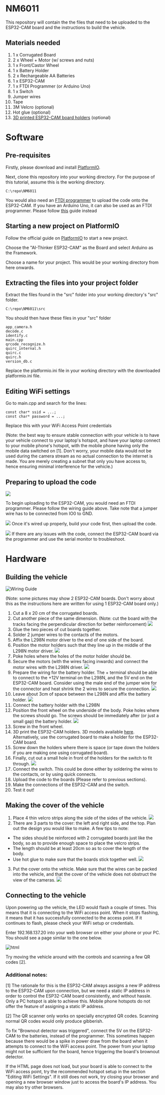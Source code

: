 # NM6011

This repository will contain the the files that need to be uploaded to the ESP32-CAM board and the instructions to build the vehicle.

## Materials needed

1. 1 x Corrugated Board
2. 2 x Wheel + Motor (w/ screws and nuts)
3. 1 x Front/Castor Wheel
4. 1 x Battery Holder
5. 2 x Rechargeable AA Batteries
6. 1 x ESP32-CAM
7. 1 x FTDI Programmer (or Arduino Uno)
8. 1 x Switch
9. Jumper wires
10. Tape
11. 3M Velcro (optional)
12. Hot glue (optional)
13. [3D printed ESP32-CAM board holders](https://github.com/leeyanhuilyh/ESP32-CAM_Holder) (optional)

# Software

## Pre-requisites

Firstly, please download and install [PlatformIO](https://platformio.org/install/ide?install=vscode).

Next, clone this repository into your working directory. For the purpose of this tutorial, assume this is the working directory.

```
C:\repo\NM6011
```

You would also need an [FTDI programmer](https://randomnerdtutorials.com/program-upload-code-esp32-cam/) to upload the code onto the ESP32-CAM. If you have an Arduino Uno, it can also be used as an FTDI programmer. Please follow [this](https://technoreview85.com/how-to-program-esp-32-cam-using-arduino-uno-board/) guide instead

## Starting a new project on PlatformIO

Follow the official guide on [PlatformIO](https://docs.platformio.org/en/latest/integration/ide/vscode.html#quick-start) to start a new project.

Choose the "AI-Thinker ESP32-CAM" as the Board and select Arduino as the Framework.

Choose a name for your project. This would be your working directory from here onwards.

## Extracting the files into your project folder

Extract the files found in the "src" folder into your working directory's "src" folder.

```
C:\repo\NM6011\src
```

You should then have these files in your "src" folder

```
app_camera.h
decode.c
identify.c
main.cpp
qrcode_recognize.h
quirc_internal.h
quirc.c
quirc.h
version_db.c
```

Replace the platformio.ini file in your working directory with the downloaded platformio.ini file.

## Editing WiFi settings

Go to main.cpp and search for the lines:

```
const char* ssid = ...;
const char* password = ...;
```

Replace this with your WiFi Access Point credentials

(Note: the best way to ensure stable connection with your vehicle is to have your vehicle connect to your laptop's hotspot, and have your laptop connect to your mobile phone's hotspot, with the mobile phone having only the mobile data switched on [1]. Don't worry, your mobile data would not be used during the camera stream as no actual connection to the internet is made. You are merely creating a subnet that only you have access to, hence ensuring minimal interference for the vehicle.)

## Preparing to upload the code

![](https://i1.wp.com/randomnerdtutorials.com/wp-content/uploads/2019/12/ESP32-CAM-FTDI-programmer-5V-supply.png?w=750&quality=100&strip=all&ssl=1)

To begin uploading to the ESP32-CAM, you would need an FTDI programmer. Please follow the wiring guide above. Take note that a jumper wire has to be connected from IO0 to GND.

![](https://docs.platformio.org/en/latest/_images/platformio-ide-vscode-build-project.png)
Once it's wired up properly, build your code first, then upload the code.

![](/doc/imgs/serial.png)
If there are any issues with the code, connect the ESP32-CAM board via the programmer and use the serial monitor to troubleshoot.

# Hardware

## Building the vehicle

![Wiring Guide](/doc/imgs/schematic.png)

(Note: some pictures may show 2 ESP32-CAM boards. Don't worry about this as the instructions here are written for using 1 ESP32-CAM board only.)

1. Cut a 8 x 20 cm of the corrugated boards.
2. Cut another piece of the same dimension. (Note: cut the board with the tracks facing the perpendicular direction for better reinforcement)
![](/doc/imgs/cross.jpg)
3. Glue the two pieces of cut boards together.
4. Solder 2 jumper wires to the contacts of the motors.
5. Affix the L298N motor driver to the end of one side of the board.
6. Position the motor holders such that they line up in the middle of the L298N motor driver.
![](doc/imgs/wheel.jpg)
7. Poke holes where the holes of the motor holder should be.
8. Secure the motors (with the wires facing inwards) and connect the motor wires with the L298N driver.
![](doc/imgs/l298n.jpg)
9. Prepare the wiring for the battery holder. The + terminal should be able to connect to the +12V terminal on the L298N, and the 5V end on the ESP32-CAM board. Consider using the male end of the jumper wire for the connector and heat shrink the 2 wires to secure the connection.
![](doc/imgs/shrink.jpg)
10. Leave about 3cm of space between the L298N and affix the battery holder.
![](doc/imgs/3cm.jpg)
11. Connect the battery holder with the L298N
12. Position the front wheel on the underside of the body. Poke holes where the screws should go. The screws should be immediately after (or just a small gap) the battery holder.
![](doc/imgs/frontwheel.jpg)
13. Screw in the front wheel.
14. 3D print the ESP32-CAM holders. 3D models available [here](https://github.com/leeyanhuilyh/ESP32-CAM_Holder). Alternatively, use the corrugated board to make a holder for the ESP32-CAM board.
15. Screw down the holders where there is space (or tape down the holders if you are making one using corrugated board).
16. Finally, cut out a small hole in front of the holders for the switch to fit through.
![](doc/imgs/switch.jpg)
17. Connect the switch. This could be done either by soldering the wires to the contacts, or by using quick connects.
18. Upload the code to the boards (Please refer to previous sections).
19. Make the connections of the ESP32-CAM and the switch.
20. Test it out!


## Making the cover of the vehicle

1. Place 4 thin velcro strips along the side of the sides of the vehicle.
![](doc/imgs/velcro.jpg)
2. There are 3 parts to the cover: the left and right side, and the top. Plan out the design you would like to make. A few tips to note: 
  * The sides should be reinforced with 2 corrugated boards just like the body, so as to provide enough space to place the velcro strips.
  * The length should be at least 20cm so as to cover the length of the body.
  * Use hot glue to make sure that the boards stick together well.
![](doc/imgs/cover.jpg)
3. Put the cover onto the vehicle. Make sure that the wires can be packed into the vehicle, and that the cover of the vehicle does not obstruct the view of the cameras.
![](doc/imgs/full.jpg)

## Connecting to the vehicle

Upon powering up the vehicle, the LED would flash a couple of times. This means that it is connecting to the WiFi access point. When it stops flashing, it means that it has successfully connected to the access point. If it continues to flash, please check your WiFi setup or credentials.

Enter 192.168.137.20 into your web browser on either your phone or your PC. You should see a page similar to the one below.

![html](/doc/imgs/html.png)

Try moving the vehicle around with the controls and scanning a few QR codes [2].

### Additional notes:

[1] The rationale for this is the ESP32-CAM always assigns a new IP address to the ESP32-CAM upon connection, but we need a static IP address in order to control the ESP32-CAM board consistently, and without hassle. Only a PC hotspot is able to achieve this. Mobile phone hotspots do not offer the feature of assigning a static IP address.

[2] The QR scanner only works on specially encrypted QR codes. Scanning normal QR codes would only produce gibberish.

To fix "Brownout detector was triggered", connect the 5V on the ESP32-CAM to the batteries, instead of the programmer. This sometimes happen because there would be a spike in power draw from the board when it attempts to connect to the WiFi access point. The power from your laptop might not be sufficient for the board, hence triggering the board's brownout detector.

If the HTML page does not load, but your board is able to connect to the WiFi access point, try the recommended hotspot setup in the section "Editing WiFi Settings". If it still does not work, try closing your browser and opening a new browser window just to access the board's IP address. You may also try other browsers.
